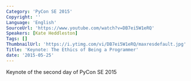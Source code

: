 ```yaml
---
Category: 'PyCon SE 2015'
Copyright: ''
Language: 'English'
SourceUrl: 'https://www.youtube.com/watch?v=DB7ei5W1eRQ'
Speakers: [Kate Heddleston]
Tags: []
ThumbnailUrl: 'https://i.ytimg.com/vi/DB7ei5W1eRQ/maxresdefault.jpg'
Title: 'Keynote: The Ethics of Being a Programmer'
date: '2015-05-25'
---
```

Keynote of the second day of PyCon SE 2015
